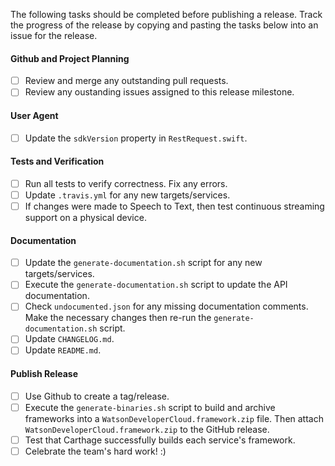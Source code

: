 The following tasks should be completed before publishing a release. Track the progress of the release by copying and pasting the tasks below into an issue for the release.

#### Github and Project Planning

- [ ] Review and merge any outstanding pull requests.
- [ ] Review any oustanding issues assigned to this release milestone.

#### User Agent

- [ ] Update the `sdkVersion` property in `RestRequest.swift`.

#### Tests and Verification

- [ ] Run all tests to verify correctness. Fix any errors.
- [ ] Update `.travis.yml` for any new targets/services.
- [ ] If changes were made to Speech to Text, then test continuous streaming support on a physical device.

#### Documentation

- [ ] Update the `generate-documentation.sh` script for any new targets/services.
- [ ] Execute the `generate-documentation.sh` script to update the API documentation.
- [ ] Check `undocumented.json` for any missing documentation comments. Make the necessary changes then re-run the `generate-documentation.sh` script.
- [ ] Update `CHANGELOG.md`.
- [ ] Update `README.md`.

#### Publish Release

- [ ] Use Github to create a tag/release.
- [ ] Execute the `generate-binaries.sh` script to build and archive frameworks into a `WatsonDeveloperCloud.framework.zip` file. Then attach `WatsonDeveloperCloud.framework.zip` to the GitHub release.
- [ ] Test that Carthage successfully builds each service's framework.
- [ ] Celebrate the team's hard work! :)
